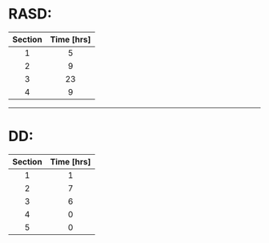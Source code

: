 # RASD:

| Section | Time [hrs] |
|:-------:|:----------:|
| 1 | 5 |
| 2 | 9 |
| 3 | 23 |
| 4 | 9 |

---

# DD:

| Section | Time [hrs] |
|:-------:|:----------:|
| 1 | 1 |
| 2 | 7 |
| 3 | 6 |
| 4 | 0 |
| 5 | 0 |